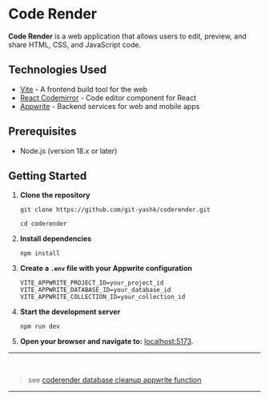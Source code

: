 # Code Render

**Code Render** is a web application that allows users to edit, preview, and share HTML, CSS, and JavaScript code.

## Technologies Used

- [Vite](https://vite.dev/) - A frontend build tool for the web
- [React Codemirror](https://www.npmjs.com/package/@uiw/react-codemirror) - Code editor component for React
- [Appwrite](https://appwrite.io/) - Backend services for web and mobile apps

## Prerequisites

- Node.js (version 18.x or later)

## Getting Started

1. **Clone the repository**

    ```
    git clone https://github.com/git-yashk/coderender.git
    ```
    ```
    cd coderender
    ```

1. **Install dependencies**

    ```
    npm install
    ```

1. **Create a `.env` file with your Appwrite configuration**

    ```
    VITE_APPWRITE_PROJECT_ID=your_project_id
    VITE_APPWRITE_DATABASE_ID=your_database_id
    VITE_APPWRITE_COLLECTION_ID=your_collection_id
    ```

1. **Start the development server**

    ```
    npm run dev
    ```

1. **Open your browser and navigate to:** [localhost:5173](http://localhost:5173).

---

<br>

> see [coderender database cleanup appwrite function](https://github.com/git-yashk/coderender)

---